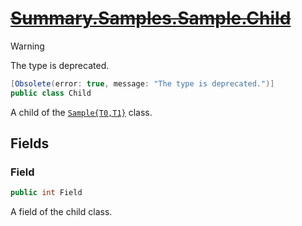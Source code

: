# [~~Summary.Samples.Sample.Child~~](../src/Core/Samples/Sample.cs#L32)
> [!WARNING]
> The type is deprecated.

```cs
[Obsolete(error: true, message: "The type is deprecated.")]
public class Child
```

A child of the [`Sample{T0,T1}`](./Sample{T0,T1}.md) class.

## Fields
### Field
```cs
public int Field
```

A field of the child class.


